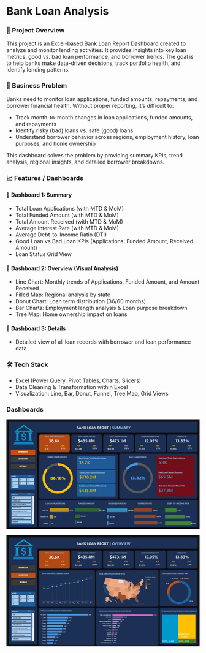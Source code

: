 # Bank Loan Analysis

### 📌 Project Overview
This project is an Excel-based Bank Loan Report Dashboard created to analyze and monitor lending activities. It provides insights into key loan metrics, good vs. bad loan performance, and borrower trends. The goal is to help banks make data-driven decisions, track portfolio health, and identify lending patterns.

### 🚀 Business Problem
Banks need to monitor loan applications, funded amounts, repayments, and borrower financial health. Without proper reporting, it’s difficult to:
- Track month-to-month changes in loan applications, funded amounts, and repayments
- Identify risky (bad) loans vs. safe (good) loans
- Understand borrower behavior across regions, employment history, loan purposes, and home ownership
  
This dashboard solves the problem by providing summary KPIs, trend analysis, regional insights, and detailed borrower breakdowns.

### 📈 Features / Dashboards
#### 🔹 Dashboard 1: Summary
- Total Loan Applications (with MTD & MoM)
- Total Funded Amount (with MTD & MoM)
- Total Amount Received (with MTD & MoM)
- Average Interest Rate (with MTD & MoM)
- Average Debt-to-Income Ratio (DTI)
- Good Loan vs Bad Loan KPIs (Applications, Funded Amount, Received Amount)
- Loan Status Grid View

#### 🔹 Dashboard 2: Overview (Visual Analysis)
- Line Chart: Monthly trends of Applications, Funded Amount, and Amount Received
- Filled Map: Regional analysis by state
- Donut Chart: Loan term distribution (36/60 months)
- Bar Charts: Employment length analysis & Loan purpose breakdown
- Tree Map: Home ownership impact on loans

#### 🔹 Dashboard 3: Details
- Detailed view of all loan records with borrower and loan performance data

### 🛠️ Tech Stack
- Excel (Power Query, Pivot Tables, Charts, Slicers)
- Data Cleaning & Transformation within Excel
- Visualization: Line, Bar, Donut, Funnel, Tree Map, Grid Views

### Dashboards
![Dashboard Preview](./Summary%20Dashboard.png)

![Dashboard Preview](./Overview%20Dashboard.png)
